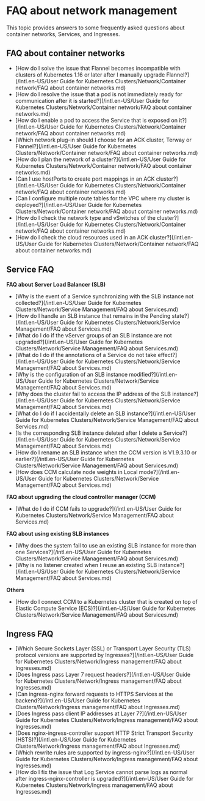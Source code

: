 # FAQ about network management

This topic provides answers to some frequently asked questions about container networks, Services, and Ingresses.

## FAQ about container networks

-   [How do I solve the issue that Flannel becomes incompatible with clusters of Kubernetes 1.16 or later after I manually upgrade Flannel?](/intl.en-US/User Guide for Kubernetes Clusters/Network/Container network/FAQ about container networks.md)
-   [How do I resolve the issue that a pod is not immediately ready for communication after it is started?](/intl.en-US/User Guide for Kubernetes Clusters/Network/Container network/FAQ about container networks.md)
-   [How do I enable a pod to access the Service that is exposed on it?](/intl.en-US/User Guide for Kubernetes Clusters/Network/Container network/FAQ about container networks.md)
-   [Which network plug-in should I choose for an ACK cluster, Terway or Flannel?](/intl.en-US/User Guide for Kubernetes Clusters/Network/Container network/FAQ about container networks.md)
-   [How do I plan the network of a cluster?](/intl.en-US/User Guide for Kubernetes Clusters/Network/Container network/FAQ about container networks.md)
-   [Can I use hostPorts to create port mappings in an ACK cluster?](/intl.en-US/User Guide for Kubernetes Clusters/Network/Container network/FAQ about container networks.md)
-   [Can I configure multiple route tables for the VPC where my cluster is deployed?](/intl.en-US/User Guide for Kubernetes Clusters/Network/Container network/FAQ about container networks.md)
-   [How do I check the network type and vSwitches of the cluster?](/intl.en-US/User Guide for Kubernetes Clusters/Network/Container network/FAQ about container networks.md)
-   [How do I check the cloud resources used in an ACK cluster?](/intl.en-US/User Guide for Kubernetes Clusters/Network/Container network/FAQ about container networks.md)

## Service FAQ

**FAQ about Server Load Balancer \(SLB\)**

-   [Why is the event of a Service synchronizing with the SLB instance not collected?](/intl.en-US/User Guide for Kubernetes Clusters/Network/Service Management/FAQ about Services.md)
-   [How do I handle an SLB instance that remains in the Pending state?](/intl.en-US/User Guide for Kubernetes Clusters/Network/Service Management/FAQ about Services.md)
-   [What do I do if the vServer groups of an SLB instance are not upgraded?](/intl.en-US/User Guide for Kubernetes Clusters/Network/Service Management/FAQ about Services.md)
-   [What do I do if the annotations of a Service do not take effect?](/intl.en-US/User Guide for Kubernetes Clusters/Network/Service Management/FAQ about Services.md)
-   [Why is the configuration of an SLB instance modified?](/intl.en-US/User Guide for Kubernetes Clusters/Network/Service Management/FAQ about Services.md)
-   [Why does the cluster fail to access the IP address of the SLB instance?](/intl.en-US/User Guide for Kubernetes Clusters/Network/Service Management/FAQ about Services.md)
-   [What do I do if I accidentally delete an SLB instance?](/intl.en-US/User Guide for Kubernetes Clusters/Network/Service Management/FAQ about Services.md)
-   [Is the corresponding SLB instance deleted after I delete a Service?](/intl.en-US/User Guide for Kubernetes Clusters/Network/Service Management/FAQ about Services.md)
-   [How do I rename an SLB instance when the CCM version is V1.9.3.10 or earlier?](/intl.en-US/User Guide for Kubernetes Clusters/Network/Service Management/FAQ about Services.md)
-   [How does CCM calculate node weights in Local mode?](/intl.en-US/User Guide for Kubernetes Clusters/Network/Service Management/FAQ about Services.md)

**FAQ about upgrading the cloud controller manager \(CCM\)**

-   [What do I do if CCM fails to upgrade?](/intl.en-US/User Guide for Kubernetes Clusters/Network/Service Management/FAQ about Services.md)

**FAQ about using existing SLB instances**

-   [Why does the system fail to use an existing SLB instance for more than one Services?](/intl.en-US/User Guide for Kubernetes Clusters/Network/Service Management/FAQ about Services.md)
-   [Why is no listener created when I reuse an existing SLB instance?](/intl.en-US/User Guide for Kubernetes Clusters/Network/Service Management/FAQ about Services.md)

**Others**

-   [How do I connect CCM to a Kubernetes cluster that is created on top of Elastic Compute Service \(ECS\)?](/intl.en-US/User Guide for Kubernetes Clusters/Network/Service Management/FAQ about Services.md)

## Ingress FAQ

-   [Which Secure Sockets Layer \(SSL\) or Transport Layer Security \(TLS\) protocol versions are supported by Ingresses?](/intl.en-US/User Guide for Kubernetes Clusters/Network/Ingress management/FAQ about Ingresses.md)
-   [Does Ingress pass Layer 7 request headers?](/intl.en-US/User Guide for Kubernetes Clusters/Network/Ingress management/FAQ about Ingresses.md)
-   [Can ingress-nginx forward requests to HTTPS Services at the backend?](/intl.en-US/User Guide for Kubernetes Clusters/Network/Ingress management/FAQ about Ingresses.md)
-   [Does Ingress pass client IP addresses at Layer 7?](/intl.en-US/User Guide for Kubernetes Clusters/Network/Ingress management/FAQ about Ingresses.md)
-   [Does nginx-ingress-controller support HTTP Strict Transport Security \(HSTS\)?](/intl.en-US/User Guide for Kubernetes Clusters/Network/Ingress management/FAQ about Ingresses.md)
-   [Which rewrite rules are supported by ingress-nginx?](/intl.en-US/User Guide for Kubernetes Clusters/Network/Ingress management/FAQ about Ingresses.md)
-   [How do I fix the issue that Log Service cannot parse logs as normal after ingress-nginx-controller is upgraded?](/intl.en-US/User Guide for Kubernetes Clusters/Network/Ingress management/FAQ about Ingresses.md)

